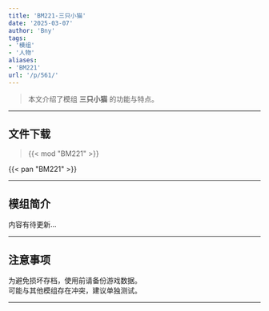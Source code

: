```yaml
---
title: 'BM221-三只小猫'
date: '2025-03-07'
author: 'Bny'
tags:
- '模组'
- '人物'
aliases:
- 'BM221'
url: '/p/561/'
---
```


> 本文介绍了模组 **三只小猫** 的功能与特点。

---

## 文件下载  

> {{< mod "BM221" >}}  

{{< pan "BM221" >}}  

---

## 模组简介

>  
内容有待更新...  

---

## 注意事项

>  
为避免损坏存档，使用前请备份游戏数据。  
可能与其他模组存在冲突，建议单独测试。  

---

